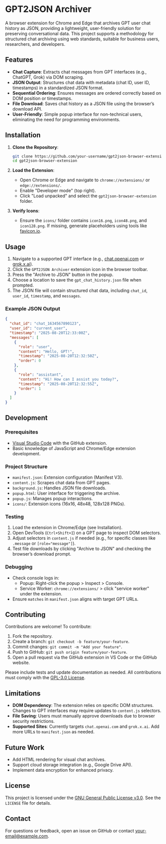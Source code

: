 # GPT2JSON Archiver

A browser extension for Chrome and Edge that archives GPT user chat history as JSON, providing a lightweight, user-friendly solution for preserving conversational data. This project supports a methodology for structured chat archiving using web standards, suitable for business users, researchers, and developers.

## Features

- **Chat Capture**: Extracts chat messages from GPT interfaces (e.g., ChatGPT, Grok) via DOM scraping.
- **JSON Output**: Structures chat data with metadata (chat ID, user ID, timestamps) in a standardized JSON format.
- **Sequential Ordering**: Ensures messages are ordered correctly based on DOM position or timestamps.
- **File Download**: Saves chat history as a JSON file using the browser’s download API.
- **User-Friendly**: Simple popup interface for non-technical users, eliminating the need for programming environments.

## Installation

1. **Clone the Repository**:
   ```bash
   git clone https://github.com/your-username/gpt2json-browser-extension.git
   cd gpt2json-browser-extension
   ```

2. **Load the Extension**:
   - Open Chrome or Edge and navigate to `chrome://extensions/` or `edge://extensions/`.
   - Enable "Developer mode" (top right).
   - Click "Load unpacked" and select the `gpt2json-browser-extension` folder.

3. **Verify Icons**:
   - Ensure the `icons/` folder contains `icon16.png`, `icon48.png`, and `icon128.png`. If missing, generate placeholders using tools like [favicon.io](https://favicon.io).

## Usage

1. Navigate to a supported GPT interface (e.g., [chat.openai.com](https://chat.openai.com) or [grok.x.ai](https://grok.x.ai)).
2. Click the `GPT2JSON Archiver` extension icon in the browser toolbar.
3. Press the "Archive to JSON" button in the popup.
4. Choose a location to save the `gpt_chat_history.json` file when prompted.
5. The JSON file will contain structured chat data, including `chat_id`, `user_id`, `timestamp`, and `messages`.

### Example JSON Output
```json
{
  "chat_id": "chat_1634567890123",
  "user_id": "current_user",
  "timestamp": "2025-08-20T12:33:00Z",
  "messages": [
    {
      "role": "user",
      "content": "Hello, GPT!",
      "timestamp": "2025-08-20T12:32:50Z",
      "order": 0
    },
    {
      "role": "assistant",
      "content": "Hi! How can I assist you today?",
      "timestamp": "2025-08-20T12:32:55Z",
      "order": 1
    }
  ]
}
```

## Development

### Prerequisites
- [Visual Studio Code](https://code.visualstudio.com/) with the GitHub extension.
- Basic knowledge of JavaScript and Chrome/Edge extension development.

### Project Structure
- `manifest.json`: Extension configuration (Manifest V3).
- `content.js`: Scrapes chat data from GPT pages.
- `background.js`: Handles JSON file downloads.
- `popup.html`: User interface for triggering the archive.
- `popup.js`: Manages popup interactions.
- `icons/`: Extension icons (16x16, 48x48, 128x128 PNGs).

### Testing
1. Load the extension in Chrome/Edge (see Installation).
2. Open DevTools (`Ctrl+Shift+I`) on a GPT page to inspect DOM selectors.
3. Adjust selectors in `content.js` if needed (e.g., for specific classes like `.message` or `[role="message"]`).
4. Test file downloads by clicking "Archive to JSON" and checking the browser’s download prompt.

### Debugging
- Check console logs in:
  - Popup: Right-click the popup > Inspect > Console.
  - Service Worker: `chrome://extensions/` > click "service worker" under the extension.
- Ensure `matches` in `manifest.json` aligns with target GPT URLs.

## Contributing

Contributions are welcome! To contribute:
1. Fork the repository.
2. Create a branch: `git checkout -b feature/your-feature`.
3. Commit changes: `git commit -m "Add your feature"`.
4. Push to GitHub: `git push origin feature/your-feature`.
5. Open a pull request via the GitHub extension in VS Code or the GitHub website.

Please include tests and update documentation as needed. All contributions must comply with the [GPL-3.0 License](LICENSE).

## Limitations

- **DOM Dependency**: The extension relies on specific DOM structures. Changes to GPT interfaces may require updates to `content.js` selectors.
- **File Saving**: Users must manually approve downloads due to browser security restrictions.
- **Supported Sites**: Currently targets `chat.openai.com` and `grok.x.ai`. Add more URLs to `manifest.json` as needed.

## Future Work

- Add HTML rendering for visual chat archives.
- Support cloud storage integration (e.g., Google Drive API).
- Implement data encryption for enhanced privacy.

## License

This project is licensed under the [GNU General Public License v3.0](LICENSE). See the `LICENSE` file for details.

## Contact

For questions or feedback, open an issue on GitHub or contact [your-email@example.com](mailto:your-email@example.com).